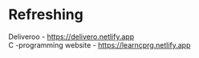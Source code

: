 # Refreshing
Deliveroo - https://delivero.netlify.app  
C -programming website - https://learncprg.netlify.app
